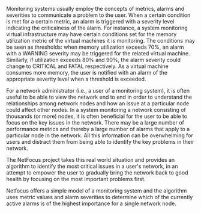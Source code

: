 Monitoring systems usually employ the concepts of metrics, alarms and severities to communicate a problem to the user. When a certain condition is met for a certain metric, an alarm is triggered with a severity level indicating the criticalness of the alarm. For instance, a system monitoring virtual infrastructure may have certain conditions set for the memory utilization metric of the virtual machines it is monitoring. The conditions may be seen as thresholds: when memory utilization exceeds 70%, an alarm with a WARNING severity may be triggered for the related virtual machine. Similarly, if utilization exceeds 80% and 90%, the alarm severity could change to CRITICAL and FATAL respectively. As a virtual machine consumes more memory, the user is notified with an alarm of the appropriate severity level when a threshold is exceeded.

For a network administrator (i.e., a user of a monitoring system), it is often useful to be able to view the network end to end in order to understand the relationships among network nodes and how an issue at a particular node could affect other nodes.  In a system monitoring a network consisting of thousands (or more) nodes, it is often beneficial for the user to be able to focus on the key issues in the network. There may be a large number of performance metrics and thereby a large number of alarms that apply to a particular node in the network. All this information can be overwhelming for users and distract them from being able to identify the key problems in their network.

The NetFocus project takes this real world situation and provides an algorithm to identify the most critical issues in a user's network, in an attempt to empower the user to gradually bring the network back to good health by focusing on the most important problems first.

Netfocus offers a simple model of a monitoring system and the algorithm uses metric values and alarm severities to determine which of the currently active alarms is of the highest importance for a single network node.

